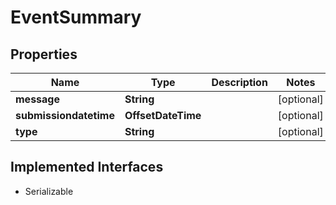 

# EventSummary


## Properties

Name | Type | Description | Notes
------------ | ------------- | ------------- | -------------
**message** | **String** |  |  [optional]
**submissiondatetime** | **OffsetDateTime** |  |  [optional]
**type** | **String** |  |  [optional]


## Implemented Interfaces

* Serializable


